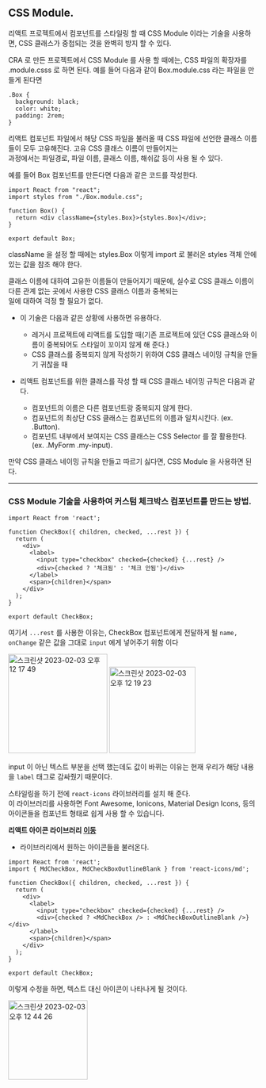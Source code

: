 ## CSS Module.   

리액트 프로젝트에서 컴포넌트를 스타일링 할 때 CSS Module 이라는 기술을 사용하면, CSS 클래스가 중첩되는 것을 완벽히 방지 할 수 있다.   

CRA 로 만든 프로젝트에서 CSS Module 를 사용 할 때에는, CSS 파일의 확장자를 .module.csss 로 하면 된다. 예를 들어 다음과 같이 Box.module.css 라는 파일을 만들게 된다면   

```
.Box {
  background: black;
  color: white;
  padding: 2rem;
}
```

리액트 컴포넌트 파일에서 해당 CSS 파일을 불러올 때 CSS 파일에 선언한 클래스 이름들이 모두 고유해진다. 고유 CSS 클래스 이름이 만들어지는  
과정에서는 파일경로, 파일 이름, 클래스 이름, 해쉬값 등이 사용 될 수 있다.   

예를 들어 Box 컴포넌트를 만든다면 다음과 같은 코드를 작성한다.  

```
import React from "react";
import styles from "./Box.module.css";

function Box() {
  return <div className={styles.Box}>{styles.Box}</div>;
}

export default Box;
```

className 을 설정 할 때에는 styles.Box 이렇게 import 로 불러온 styles 객체 안에 있는 값을 참조 해야 한다.   

클래스 이름에 대하여 고유한 이름들이 만들어지기 때문에, 실수로 CSS 클래스 이름이 다른 관계 없는 곳에서 사용한 CSS 클래스 이름과 중복되는   
일에 대하여 걱정 할 필요가 없다.  

* 이 기술은 다음과 같은 상황에 사용하면 유용하다.  
  * 레거시 프로젝트에 리액트를 도입할 때(기존 프로젝트에 있던 CSS 클래스와 이름이 중복되어도 스타일이 꼬이지 않게 해 준다.)  
  * CSS 클래스를 중복되지 않게 작성하기 위하여 CSS 클래스 네이밍 규칙을 만들기 귀찮을 때    

* 리액트 컴포넌트를 위한 클래스를 작성 할 때 CSS 클래스 네이밍 규칙은 다음과 같다.  
  * 컴포넌트의 이름은 다른 컴포넌트랑 중복되지 않게 한다.  
  * 컴포넌트의 최상단 CSS 클래스는 컴포넌트의 이름과 일치시킨다. (ex. .Button).   
  * 컴포넌트 내부에서 보여지는 CSS 클래스는 CSS Selector 를 잘 활용한다. (ex. .MyForm .my-input).    

만약 CSS 클래스 네이밍 규칙을 만들고 따르기 싫다면, CSS Module 을 사용하면 된다.  

<hr>

### CSS Module 기술을 사용하여 커스텀 체크박스 컴포넌트를 만드는 방법.   

```
import React from 'react';

function CheckBox({ children, checked, ...rest }) {
  return (
    <div>
      <label>
        <input type="checkbox" checked={checked} {...rest} />
        <div>{checked ? '체크됨' : '체크 안됨'}</div>
      </label>
      <span>{children}</span>
    </div>
  );
}

export default CheckBox;
```

여기서 `...rest` 를 사용한 이유는, CheckBox 컴포넌트에게 전달하게 될 `name, onChange` 같은 값을 그대로 `input` 에게 넣어주기 위함 이다  
  
 <img width="200" alt="스크린샷 2023-02-03 오후 12 17 49" src="https://user-images.githubusercontent.com/97012561/216504425-70c9b505-bf3a-42e3-a6dc-2afba4566fb2.png">  <img width="174" alt="스크린샷 2023-02-03 오후 12 19 23" src="https://user-images.githubusercontent.com/97012561/216504605-c0323c4e-c8a4-43ce-8516-d7e6880eb3ed.png">


input 이 아닌 텍스트 부분을 선택 했는데도 값이 바뀌는 이유는 현재 우리가 해당 내용을 `label` 태그로 감싸줬기 때문이다.  

스타일링을 하기 전에 `react-icons` 라이브러리를 설치 해 준다.  
이 라이브러리를 사용하면  Font Awesome, Ionicons, Material Design Icons, 등의 아이콘들을 컴포넌트 형태로 쉽게 사용 할 수 있습니다.  

**리액트 아이콘 라이브러리 [이동](https://react-icons.github.io/react-icons/#/)**

* 라이브러리에서 원하는 아이콘들을 불러온다.   

```
import React from 'react';
import { MdCheckBox, MdCheckBoxOutlineBlank } from 'react-icons/md';

function CheckBox({ children, checked, ...rest }) {
  return (
    <div>
      <label>
        <input type="checkbox" checked={checked} {...rest} />
        <div>{checked ? <MdCheckBox /> : <MdCheckBoxOutlineBlank />}</div>
      </label>
      <span>{children}</span>
    </div>
  );
}

export default CheckBox;
```

이렇게 수정을 하면, 텍스트 대신 아이콘이 나타나게 될 것이다.   

<img width="160" alt="스크린샷 2023-02-03 오후 12 44 26" src="https://user-images.githubusercontent.com/97012561/216507673-b2399158-a61a-40f3-82fe-ac62cdd57a20.png">

